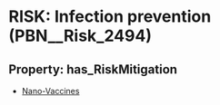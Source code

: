 # RISK: __Infection prevention__ (PBN__Risk_2494)

## Property: has_RiskMitigation

* [Nano-Vaccines](PBN__Mitigation_198)

